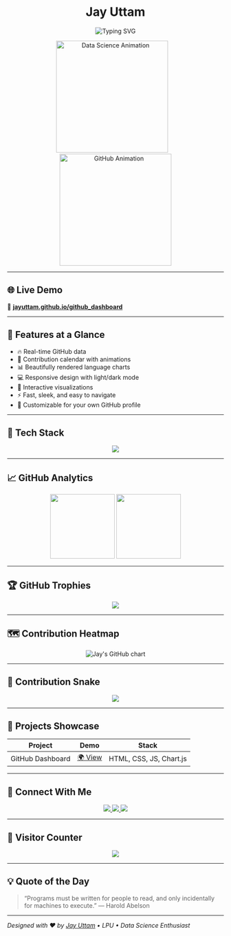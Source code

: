 <h1 align="center">
  Jay Uttam
</h1>

<p align="center">
  <img src="https://readme-typing-svg.herokuapp.com?font=Fira+Code&weight=710&size=25&pause=1300&color=00D1FF&center=true&vCenter=true&width=750&lines=Data+Science+enthusiasts+and+coders!;🎓+CS+Student+at+LPU;📊+Analyze+GitHub+stats%2C+languages%2C+contributions;🌟+Level+up+your+developer+journey!" alt="Typing SVG" />
</p>


<p align="center">
  <img src="https://media.giphy.com/media/qgQUggAC3Pfv687qPC/giphy.gif" width="260" alt="Data Science Animation" />
  &nbsp;&nbsp;&nbsp;
  <img src="https://media.giphy.com/media/26xBwdIuRJiAIqHwA/giphy.gif" width="260" alt="GitHub Animation" />
</p>

---

## 🌐 Live Demo

🔗 **[jayuttam.github.io/github_dashboard](https://jayuttam.github.io/github_dashboard)**

---

## 🧰 Features at a Glance

- 🔥 Real-time GitHub data
- 🧠 Contribution calendar with animations
- 📊 Beautifully rendered language charts
- 💻 Responsive design with light/dark mode
- 🌟 Interactive visualizations
- ⚡ Fast, sleek, and easy to navigate
- 🧩 Customizable for your own GitHub profile

---

## 🚀 Tech Stack

<p align="center">
  <img src="https://skillicons.dev/icons?i=html,css,js,github,chartjs" />
</p>

---

## 📈 GitHub Analytics

<p align="center">
  <img src="https://github-readme-stats.vercel.app/api?username=jayuttam&show_icons=true&theme=radical" height="150" />
  <img src="https://github-readme-stats.vercel.app/api/top-langs/?username=jayuttam&layout=compact&theme=radical" height="150"/>
</p>

---

## 🏆 GitHub Trophies

<p align="center">
  <img src="https://github-profile-trophy.vercel.app/?username=jayuttam&theme=monokai&column=7&no-frame=true" />
</p>

---

## 🗺️ Contribution Heatmap

<p align="center">
  <img src="https://ghchart.rshah.org/36BCF7/jayuttam" alt="Jay's GitHub chart" />
</p>

---

## 🐍 Contribution Snake

<p align="center">
  <img src="https://github.com/jayuttam/jayuttam/blob/output/github-contribution-grid-snake.svg" />
</p>

---

## 💼 Projects Showcase

| Project | Demo | Stack |
|--------|------|-------|
| GitHub Dashboard | [🌍 View](https://jayuttam.github.io/github_dashboard) | HTML, CSS, JS, Chart.js |

---

## 🔗 Connect With Me

<p align="center">
  <a href="https://linkedin.com/in/jayuttam">
    <img src="https://img.shields.io/badge/-LinkedIn-0077B5?style=for-the-badge&logo=linkedin&logoColor=white" />
  </a>
  <a href="https://github.com/jayuttam">
    <img src="https://img.shields.io/badge/-GitHub-181717?style=for-the-badge&logo=github" />
  </a>
  <a href="https://jayuttam.github.io">
    <img src="https://img.shields.io/badge/-Portfolio-24292F?style=for-the-badge&logo=githubpages&logoColor=white" />
  </a>
</p>

---

## 🎯 Visitor Counter

<p align="center">
  <img src="https://profile-counter.glitch.me/jayuttam/count.svg" />
</p>

---

## 💡 Quote of the Day

> “Programs must be written for people to read, and only incidentally for machines to execute.” — Harold Abelson

---

_Designed with ❤️ by [Jay Uttam](https://github.com/jayuttam) • LPU • Data Science Enthusiast_
